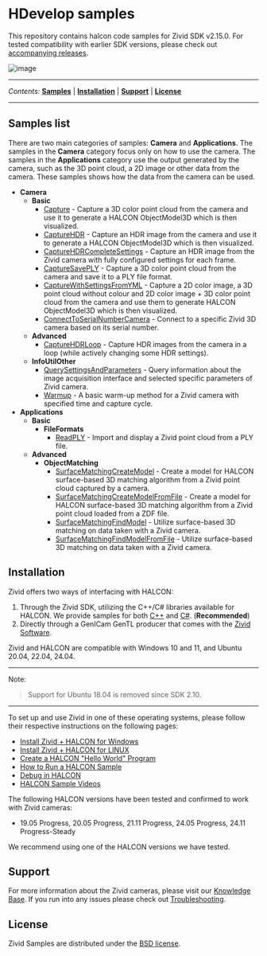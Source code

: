 # HDevelop samples

This repository contains halcon code samples for Zivid SDK v2.15.0. For
tested compatibility with earlier SDK versions, please check out
[accompanying
releases](https://github.com/zivid/zivid-halcon-samples/tree/master/../../releases).

![image](https://www.zivid.com/hubfs/softwarefiles/images/zivid-generic-github-header.png)



---

*Contents:*
[**Samples**](#Samples-list) |
[**Installation**](#Installation) |
[**Support**](#Support) |
[**License**](#License)

---



## Samples list

There are two main categories of samples: **Camera** and
**Applications**. The samples in the **Camera** category focus only on
how to use the camera. The samples in the **Applications** category use
the output generated by the camera, such as the 3D point cloud, a 2D
image or other data from the camera. These samples shows how the data
from the camera can be used.

  - **Camera**
      - **Basic**
          - [Capture](https://github.com/zivid/zivid-halcon-samples/tree/master/source/Camera/Basic/Capture.hdev) - Capture a 3D color point cloud from the camera and use it
            to generate a HALCON ObjectModel3D which is then visualized.
          - [CaptureHDR](https://github.com/zivid/zivid-halcon-samples/tree/master/source/Camera/Basic/CaptureHDR.hdev) - Capture an HDR image from the camera and use it to
            generate a HALCON ObjectModel3D which is then visualized.
          - [CaptureHDRCompleteSettings](https://github.com/zivid/zivid-halcon-samples/tree/master/source/Camera/Basic/CaptureHDRCompleteSettings.hdev) - Capture an HDR image from the Zivid camera with fully
            configured settings for each frame.
          - [CaptureSavePLY](https://github.com/zivid/zivid-halcon-samples/tree/master/source/Camera/Basic/CaptureSavePLY.hdev) - Capture a 3D color point cloud from the camera and save it
            to a PLY file format.
          - [CaptureWithSettingsFromYML](https://github.com/zivid/zivid-halcon-samples/tree/master/source/Camera/Basic/CaptureWithSettingsFromYML.hdev) - Capture a 2D color image, a 3D point cloud without colour
            and 2D color image + 3D color point cloud from the camera
            and use them to generate HALCON ObjectModel3D which is then
            visualized.
          - [ConnectToSerialNumberCamera](https://github.com/zivid/zivid-halcon-samples/tree/master/source/Camera/Basic/ConnectToSerialNumberCamera.hdev) - Connect to a specific Zivid 3D camera based on its serial
            number.
      - **Advanced**
          - [CaptureHDRLoop](https://github.com/zivid/zivid-halcon-samples/tree/master/source/Camera/Advanced/CaptureHDRLoop.hdev) - Capture HDR images from the camera in a loop (while
            actively changing some HDR settings).
      - **InfoUtilOther**
          - [QuerySettingsAndParameters](https://github.com/zivid/zivid-halcon-samples/tree/master/source/Camera/InfoUtilOther/QuerySettingsAndParameters.hdev) - Query information about the image acquisition interface
            and selected specific parameters of Zivid camera.
          - [Warmup](https://github.com/zivid/zivid-halcon-samples/tree/master/source/Camera/InfoUtilOther/Warmup.hdev) - A basic warm-up method for a Zivid camera with specified
            time and capture cycle.
  - **Applications**
      - **Basic**
          - **FileFormats**
              - [ReadPLY](https://github.com/zivid/zivid-halcon-samples/tree/master/source/Applications/Basic/FileFormats/ReadPLY.hdev) - Import and display a Zivid point cloud from a PLY
                file.
      - **Advanced**
          - **ObjectMatching**
              - [SurfaceMatchingCreateModel](https://github.com/zivid/zivid-halcon-samples/tree/master/source/Applications/Advanced/ObjectMatching/SurfaceMatchingCreateModel.hdev) - Create a model for HALCON surface-based 3D matching
                algorithm from a Zivid point cloud captured by a camera.
              - [SurfaceMatchingCreateModelFromFile](https://github.com/zivid/zivid-halcon-samples/tree/master/source/Applications/Advanced/ObjectMatching/SurfaceMatchingCreateModelFromFile.hdev) - Create a model for HALCON surface-based 3D matching
                algorithm from a Zivid point cloud loaded from a ZDF
                file.
              - [SurfaceMatchingFindModel](https://github.com/zivid/zivid-halcon-samples/tree/master/source/Applications/Advanced/ObjectMatching/SurfaceMatchingFindModel.hdev) - Utilize surface-based 3D matching on data taken with a
                Zivid camera.
              - [SurfaceMatchingFindModelFromFile](https://github.com/zivid/zivid-halcon-samples/tree/master/source/Applications/Advanced/ObjectMatching/SurfaceMatchingFindModelFromFile.hdev) - Utilize surface-based 3D matching on data taken with a
                Zivid camera.

## Installation

Zivid offers two ways of interfacing with HALCON:

1.  Through the Zivid SDK, utilizing the C++/C\# libraries available for
    HALCON. We provide samples for both
    [C++](https://support.zivid.com/latest//api-reference/samples/cpp.html)
    and
    [C\#](https://support.zivid.com/latest//api-reference/samples/csharp.html).
    (**Recommended**)
2.  Directly through a GenICam GenTL producer that comes with the [Zivid
    Software](https://support.zivid.com/latest//getting-started/software-installation.html).

Zivid and HALCON are compatible with Windows 10 and 11, and Ubuntu
20.04, 22.04, 24.04.

-----

Note:

> Support for Ubuntu 18.04 is removed since SDK 2.10.

-----

To set up and use Zivid in one of these operating systems, please follow
their respective instructions on the following pages:

  - [Install Zivid + HALCON for
    Windows](https://support.zivid.com/latest/api-reference/samples/halcon/install-zivid-halcon-for-windows.html)
  - [Install Zivid + HALCON for
    LINUX](https://support.zivid.com/latest/api-reference/samples/halcon/install-zivid-halcon-for-linux.html)
  - [Create a HALCON "Hello World"
    Program](https://support.zivid.com/latest/api-reference/samples/halcon/create-a-halcon-hello-world.html)
  - [How to Run a HALCON
    Sample](https://support.zivid.com/latest/api-reference/samples/halcon/how-to-run-a-halcon-sample.html)
  - [Debug in
    HALCON](https://support.zivid.com/latest/api-reference/samples/halcon/halcon-debug.html)
  - [HALCON Sample
    Videos](https://support.zivid.com/latest/api-reference/samples/halcon/halcon-sample-videos.html)

The following HALCON versions have been tested and confirmed to work
with Zivid cameras:

  - 19.05 Progress, 20.05 Progress, 21.11 Progress, 24.05 Progress,
    24.11 Progress-Steady

We recommend using one of the HALCON versions we have tested.

## Support

For more information about the Zivid cameras, please visit our
[Knowledge Base](https://support.zivid.com/latest). If you run into any
issues please check out
[Troubleshooting](https://support.zivid.com/latest/support/troubleshooting.html).

## License

Zivid Samples are distributed under the [BSD
license](https://github.com/zivid/zivid-halcon-samples/tree/master/LICENSE).
